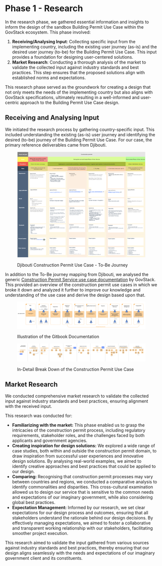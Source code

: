 # Phase 1 - Research

In the research phase, we gathered essential information and insights to inform the design of the sandbox Building Permit Use Case within the GovStack ecosystem. This phase involved:

1. **Receiving/Analysing Input**: Collecting specific input from the implementing country, including the existing user journey (as-is) and the desired user journey (to-be) for the Building Permit Use Case. This input provides a foundation for designing user-centered solutions.
2. **Market Research**: Conducting a thorough analysis of the market to validate the collected input against industry standards and best practices. This step ensures that the proposed solutions align with established norms and expectations.

This research phase served as the groundwork for creating a design that not only meets the needs of the implementing country but also aligns with GovStack specifications, ultimately resulting in a well-informed and user-centric approach to the Building Permit Use Case design.

## Receiving and Analysing Input

We initiated the research process by gathering country-specific input. This included understanding the existing (as-is) user journey and identifying the desired (to-be) journey of the Building Permit Use Case. For our case, the primary reference deliverables came from Djibouti.

<figure><img src="../../../.gitbook/assets/image 3.png" alt=""><figcaption><p>Djibouti Construction Permit Use Case - To-Be Journey</p></figcaption></figure>

In addition to the To-Be journey mapping from Djibouti, we analysed the generic [Construction Permit Service use case documentation](https://govstack.gitbook.io/use-cases/readme/inf-1-construction-permit) by GovStack. This provided an overview of the construction permit use cases in which we broke it down and analyzed it further to improve our knowledge and understanding of the use case and derive the design based upon that.

<figure><img src="../../../.gitbook/assets/Desktop - 2.png" alt=""><figcaption><p>Illustration of the Gitbook Documentation</p></figcaption></figure>

<figure><img src="../../../.gitbook/assets/Desktop - 3.png" alt=""><figcaption><p>In-Detail Break Down of the Construction Permit Use Case</p></figcaption></figure>

## Market Research

We conducted comprehensive market research to validate the collected input against industry standards and best practices, ensuring alignment with the received input.

This research was conducted for:

* **Familiarizing with the market:** This phase enabled us to grasp the intricacies of the construction permit process, including regulatory requirements, stakeholder roles, and the challenges faced by both applicants and government agencies.
* **Creating inspiration for design solutions:** We explored a wide range of case studies, both within and outside the construction permit domain, to draw inspiration from successful user experiences and innovative design solutions. By analysing real-world examples, we aimed to identify creative approaches and best practices that could be applied to our design.
* **Comparing:** Recognising that construction permit processes may vary between countries and regions, we conducted a comparative analysis to identify commonalities and disparities. This cross-cultural examination allowed us to design our service that is sensitive to the common needs and expectations of our imaginary government, while also considering global best practices.
* **Expectation Management:** Informed by our research, we set clear expectations for our design process and outcomes, ensuring that all stakeholders understand the rationale behind our design decisions. By effectively managing expectations, we aimed to foster a collaborative and transparent working relationship with our stakeholders, facilitating smoother project execution.

This research aimed to validate the input gathered from various sources against industry standards and best practices, thereby ensuring that our design aligns seamlessly with the needs and expectations of our imaginary government client and its constituents.
